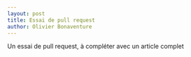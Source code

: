 ```yaml
---
layout: post
title: Essai de pull request
author: Olivier Bonaventure
---
```


Un essai de pull request, à compléter avec un article complet
